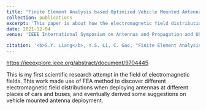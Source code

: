 ```yaml
---
title: "Finite Element Analysis based Optimized Vehicle Mounted Antenna Deployment"
collection: publications
excerpt: 'This paper is about how the electromagnetic field distribution is affected by different antenna deployment positions of the vehicle.'
date: 2021-12-04
venue: 'IEEE International Symposium on Antennas and Propagation and USNC-URSI Radio Science Meeting (APS/URSI)'

citation: '<b>S.Y. Liang</b>, Y.S. Li, C. Gao, "Finite Element Analysis based Optimized Vehicle Mounted Antenna Deployment." 2021 IEEE International Symposium on Antennas and Propagation and USNC-URSI Radio Science Meeting (APS/URSI), IEEE, 2021.'
---
```


https://ieeexplore.ieee.org/abstract/document/9704445

This is my first scientific research attempt in the field of electromagnetic fields. This work made use of FEA method to discover different electromagnetic field distributions when deploying antennas at different places of cars and buses, and eventually derived some suggestions on vehicle mounted antenna deployment. 
